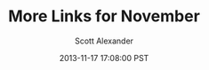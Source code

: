 ---
layout: podcast
title: "More Links for November"
author: Scott Alexander
description: https://slatestarcodex.com/2013/11/17/more-links-for-november/
date: 2013-11-17 17:08:00 PST
length: 1838987
duration: 460
guid: more-links-for-november
---